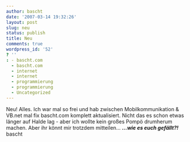 ```yaml
---
author: bascht
date: '2007-03-14 19:32:26'
layout: post
slug: neu
status: publish
title: Neu
comments: true
wordpress_id: '52'
? ''
: - bascht.com
  - bascht.com
  - internet
  - internet
  - programmierung
  - programmierung
  - Uncategorized
---
```


Neu! Alles. Ich war mal so frei und hab zwischen Mobilkommunikation
& VB.net mal fix bascht.com komplett aktualisiert. Nicht das es
schon etwas länger auf Halde lag - aber ich wollte kein großes
Pompö drumherum machen. Aber ihr könnt mir trotzdem mitteilen...
***...wie es euch gefällt?!***
bascht



